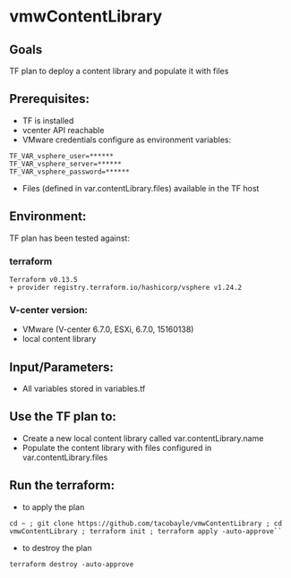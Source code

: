 # vmwContentLibrary

## Goals
TF plan to deploy a content library and populate it with files

## Prerequisites:
- TF is installed
- vcenter API reachable
- VMware credentials configure as environment variables:
```
TF_VAR_vsphere_user=******
TF_VAR_vsphere_server=******
TF_VAR_vsphere_password=******
```
- Files (defined in var.contentLibrary.files) available in the TF host

## Environment:

TF plan has been tested against:

### terraform

```
Terraform v0.13.5
+ provider registry.terraform.io/hashicorp/vsphere v1.24.2
```

### V-center version:
- VMware (V-center 6.7.0, ESXi, 6.7.0, 15160138)
- local content library

## Input/Parameters:
- All variables stored in variables.tf

## Use the TF plan to:
- Create a new local content library called var.contentLibrary.name
- Populate the content library with files configured in var.contentLibrary.files 

## Run the terraform:
- to apply the plan
```
cd ~ ; git clone https://github.com/tacobayle/vmwContentLibrary ; cd vmwContentLibrary ; terraform init ; terraform apply -auto-approve``
```
- to destroy the plan
```
terraform destroy -auto-approve
```
